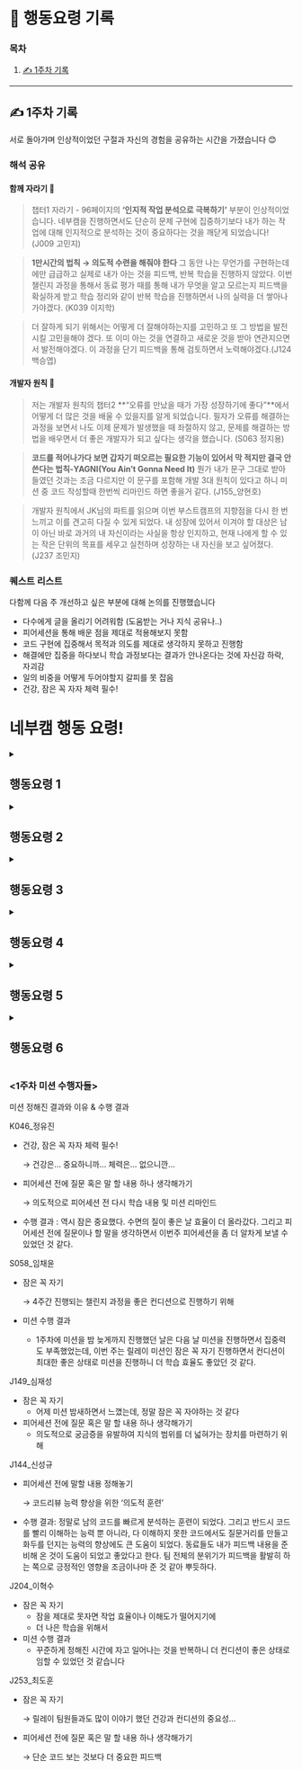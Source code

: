 # 🚨 행동요령 기록
### 목차
1. [✍️ 1주차 기록](#️1주차-기록)

---

## ✍️ 1주차 기록
서로 돌아가며 인상적이었던 구절과 자신의 경험을 공유하는 시간을 가졌습니다 😊
### 해석 공유
#### 함께 자라기 🌱
> 챕터1 자라기 - 96페이지의 **‘인지적 작업 분석으로 극복하기’** 부분이 인상적이었습니다. 네부캠을 진행하면서도 단순히 문제 구현에 집중하기보다 내가 하는 작업에 대해 인지적으로 분석하는 것이 중요하다는 것을 깨닫게 되었습니다! (J009 고민지)

> **1만시간의 법칙 → 의도적 수련을 해줘야 한다**
그 동안 나는 무언가를 구현하는데에만 급급하고 실제로 내가 아는 것을 피드백, 반복 학습을 진행하지 않았다.
이번 챌린지 과정을 통해서 동료 평가 때를 통해 내가 무엇을 알고 모르는지 피드백을 확실하게 받고 학습 정리와 같이 반복 학습을 진행하면서 나의 실력을 더 쌓아나가야겠다. (K039 이지학)

> 더 잘하게 되기 위해서는 어떻게 더 잘해야하는지를 고민하고 또 그 방법을 발전시킬 고민을해야 겠다. 또 이미 아는 것을 연결하고 새로운 것을 받아 연관지으면서 발전해야겠다. 이 과정을 단기 피드백을 통해 검토하면서 노력해야겠다.(J124 백승엽)

#### 개발자 원칙 📜
> 저는 개발자 원칙의 챕터2 **“오류를 만났을 때가 가장 성장하기에 좋다”**에서 어떻게 더 많은 것을 배울 수 있을지를 알게 되었습니다. 필자가 오류를 해결하는 과정을 보면서 나도 이제 문제가 발생했을 때 좌절하지 않고, 문제를 해결하는 방법을 배우면서 더 좋은 개발자가 되고 싶다는 생각을 했습니다. (S063 정지용)

> **코드를 적어나가다 보면 갑자기 떠오르는 필요한 기능이 있어서 막 적지만 결국 안쓴다는 법칙-YAGNI(You Ain’t Gonna Need It)** 뭔가 내가 문구 그대로 받아들였던 것과는 조금 다르지만 이 문구를 포함해 개발 3대 원칙이 있다고 하니 미션 중 코드 작성할때 한번씩 리마인드 하면 좋을거 같다. (J155_양현호)

> 개발자 원칙에서 JK님의 파트를 읽으며 이번 부스트캠프의 지향점을 다시 한 번 느끼고 이를 견고히 다질 수 있게 되었다. 내 성장에 있어서 이겨야 할 대상은 남이 아닌 바로 과거의 내 자신이라는 사실을 항상 인지하고, 현재 나에게 할 수 있는 작은 단위의 목표를 세우고 실천하며 성장하는 내 자신을 보고 싶어졌다.(J237 조민지)

### 퀘스트 리스트
다함께 다음 주 개선하고 싶은 부분에 대해 논의를 진행했습니다
- 다수에게 글을 올리기 어려워함 (도움받는 거나 지식 공유나..)
- 피어세션을 통해 배운 점을 제대로 적용해보지 못함
- 코드 구현에 집중해서 목적과 의도를 제대로 생각하지 못하고 진행함
- 해결에만 집중을 하다보니 학습 과정보다는 결과가 안나온다는 것에 자신감 하락, 자괴감
- 일의 비중을 어떻게 두어야할지 갈피를 못 잡음
- 건강, 잠은 꼭 자자 체력 필수!

# 네부캠 행동 요령!
<details>
<summary> <h2> 행동요령 1</summary>
<div markdown="1">

### 피어세션에서 다른 동료들의 글이나 코드를 읽고 좋아 보이는 코드 컨벤션, 글 작성 방식 등등
- 하나를 찾아 다음날 미션에 적용하기
- 어떤게 좋아보여서 적용시킨건지 피어세션에서 말해보기
- 퀘스트 노트에 추가하기

</div>
</details>
<details>
<summary> <h2> 행동요령 2</summary>
<div markdown="1">

### 함께자라기 p.84 ‘표준 라이브러리 소스코드를 읽어본다’
- 미션을 하면서 처음 알게된 메서드 or 익숙치 않은 메서드를 공식 문서의 소스코드를 읽고 정리해보고
- 슬랙이나 피어세션에서 공유해보기

</div>
</details>
<details>
<summary> <h2> 행동요령 3</summary>
<div markdown="1">

### 돌아가더라도 천천히 생각하기
- 문제가 발생했을 때 회피하거나 무시하기 보다는 문제의 본질을 찾아보자!
- 미션을 진행하면서 여러 문제에 직면할 수 있는데, 이 상황을 해결하는 방법을 생각해보는 퀘스트
- 제출 시간까지 미션을 해결을 하지 못했거나, 멘탈이 힘들다거나, 중간에 막혔거나 등등..

</div>
</details>
<details>
<summary> <h2> 행동요령 4</summary>
<div markdown="1">

### 잠은 꼭 자기
- 20대여서 지금은 버틸 수 있을지 모르겠지만 한번에 훅 간다 → 건강은 어려서부터 챙기자
- 미션 완료 후 잠은 바로 자기 (했다면…)
- 못했으면 AM3:00 시가 되면 잠은 자고서 AM7:00에 일어나서 학습 정리만이라도 하기

</div>
</details>
<details>
<summary> <h2> 행동요령 5</summary>
<div markdown="1">

### 미션 수행 과정 기록하기
- 개발자 원칙 p.135 ‘ 결과를 향하면서 과정을 기록하기’
- 단순 요구사항 분석, 설계에 대한 기록을 말하는 것이 아니다. 이 부분은 학습 저장소에서 진행하고 있기 때문!
- 진행하면서의 시행착오, 학습해보고 싶어 검색해보고자 한 키워드와 같이 미션 해결에서의 과정을 최소 두 가지 정도 작성하기!
- 꼭 디테일하게 작성할 필요는 없다. 개발 과정에서의 자신의 실수, 설계나 요구사항 분석에 있어서의 시행착오, 학습을 위한 베이스가 된 키워드 같이 간략히라도 작성해 나만의 기록으로 남겨보자.

</div>
</details>
<details>
<summary> <h2> 행동요령 6</summary>
<div markdown="1">


### 피어세션 전에 질문 혹은 말 할 내용 하나 생각해가기
-  의도적 수련을 통해 짧은 피드백 주기가 발전에 도움을 준다 - ‘함꼐 자라기’ 읽고 느낀점
-  아는것 과 아는것 혹은 아는것과 새로운 것 연결하기

</div>
</details>

### <1주차 미션 수행자들>

미션 정해진 결과와 이유 & 수행 결과

K046_정유진

- 건강, 잠은 꼭 자자 체력 필수!

  → 건강은… 중요하니까… 체력은… 없으니깐…

- 피어세션 전에 질문 혹은 말 할 내용 하나 생각해가기

  → 의도적으로 피어세션 전 다시 학습 내용 및 미션 리마인드

- 수행 결과 : 역시 잠은 중요했다. 수면의 질이 좋은 날 효율이 더 올라갔다. 그리고 피어세션 전에 질문이나 할 말을 생각하면서 이번주 피어세션을 좀 더 알차게 보낼 수 있었던 것 같다. 


S058_임채윤

- 잠은 꼭 자기

  → 4주간 진행되는 챌린지 과정을 좋은 컨디션으로 진행하기 위해
- 미션 수행 결과
  - 1주차에 미션을 밤 늦게까지 진행했던 날은 다음 날 미션을 진행하면서 집중력도 부족했었는데, 이번 주는 릴레이 미션인 잠은 꼭 자기 진행하면서 컨디션이 최대한 좋은 상태로 미션을 진행하니 더 학습 효율도 좋았던 것 같다.


J149_심재성

- 잠은 꼭 자기
    - 어제 미션 밤새하면서 느꼈는데, 정말 잠은 꼭 자야하는 것 같다
- 피어세션 전에 질문 혹은 말 할 내용 하나 생각해가기
    - 의도적으로 궁금증을 유발하여 지식의 범위를 더 넓혀가는 장치를 마련하기 위해

J144_신성규

- 피어세션 전에 말할 내용 정해놓기

  → 코드리뷰 능력 향상을 위한 ‘의도적 훈련’

- 수행 결과: 정말로 남의 코드를 빠르게 분석하는 훈련이 되었다. 그리고 반드시 코드를 빨리 이해하는 능력 뿐 아니라, 다 이해하지 못한 코드에서도 질문거리를 만들고 화두를 던지는 능력의 향상에도 큰 도움이 되었다. 동료들도 내가 피드백 내용을 준비해 온 것이 도움이 되었고 좋았다고 한다. 팀 전체의 분위기가 피드백을 활발히 하는 쪽으로 긍정적인 영향을 조금이나마 준 것 같아 뿌듯하다.

J204_이혁수

- 잠은 꼭 자기
    - 잠을 제대로 못자면 작업 효율이나 이해도가 떨어지기에
    - 더 나은 학습을 위해서
- 미션 수행 결과
  - 꾸준하게 정해진 시간에 자고 일어나는 것을 반복하니 더 컨디션이 좋은 상태로 임할 수 있었던 것 같습니다

J253_최도훈

- 잠은 꼭 자기

  → 릴레이 팀원들과도 많이 이야기 했던 건강과 컨디션의 중요성…

- 피어세션 전에 질문 혹은 말 할 내용 하나 생각해가기

  → 단순 코드 보는 것보다 더 중요한 피드백


###
